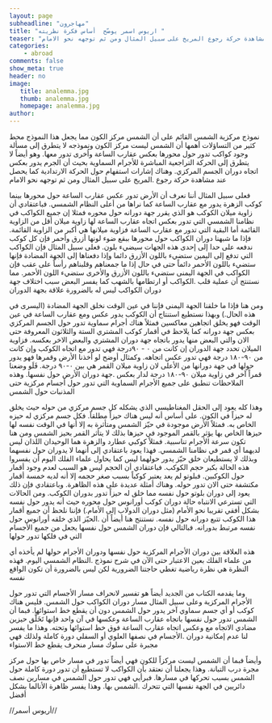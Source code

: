 ```yaml
---
layout: page
subheadline: "مهاجرون"
title: "اريوس اسمر يوضّح  أساس فكرة نظريته "
teaser: "نموذج مركزية الشمس القائم على أن الشمس مركز الكون مما يجعل هذا النموذج محط كثير من التساؤلات أهمها أن الشمس ليست مركز الكون ونموذجه لا يتطرق إلى مسألة وجود كواكب تدور حول محورها بعكس عقارب الساعة واُخرى تدور معها. وهو أيضاً لا يتطرق إلى الحركة التراجعية المباشرة للأجرام السماوية بحيث أن الجرم يدور بعكس اتجاه دوران الجسم المركزي. وهناك إشارات استفهام حول الحركة الارتدادية كما يحصل عند مشاهدة حركة رجوع المريخ على سبيل المثال ومن ثم توجهه نحو الامام"
categories:
    - abroad
comments: false
show_meta: true
header: no
image:
   title: analemma.jpg
   thumb: analemma.jpg
   homepage: analemma.jpg
author:
---
```


نموذج مركزية الشمس القائم على أن الشمس مركز الكون مما يجعل هذا النموذج محط كثير من التساؤلات أهمها أن الشمس ليست مركز الكون ونموذجه لا يتطرق إلى مسألة وجود كواكب تدور حول محورها بعكس عقارب الساعة واُخرى تدور معها. وهو أيضاً لا يتطرق إلى الحركة التراجعية المباشرة للأجرام السماوية بحيث أن الجرم يدور بعكس اتجاه دوران الجسم المركزي. وهناك إشارات استفهام حول الحركة الارتدادية كما يحصل عند مشاهدة حركة رجوع .المريخ على سبيل المثال ومن ثم توجهه نحو الامام

فعلى سبيل المثال أننا نعرف أن الأرض تدور عكس عقارب الساعة حول محورها بينما كوكب الزهرة يدور مع عقارب الساعة كما نراها من أعلى النظام الشمسي. فباعتقادي أن زاوية ميلان الكوكب هو الذي يقرر جهة دورانه حول محوره فمثلا إن جميع الكواكب في نظامنا الشمسي التي تدور بعكس اتجاه عقارب الساعة لها زاوية ميلان أقل من الزاوية القائمة أما البقية التي تدور مع عقارب الساعة فزاوية ميلانها هي أكبر من الزاوية القائمة. فإذا ما شبهنا دوران الكواكب حول محورها ببقع ضوء لونها أزرق وأحمر فإن كل كوكب ندفعه على حدا إلى إحدى هذه الجهات سيضيء بلون. فعلى سبيل المثال فإن الكواكب التي تدفع إلى اليمين ستضيء باللون الأزرق دائما وإذا دفعناها إلى الجهة المضادة فإنها ستضيء باللون الأحمر دائماً حتى في حال إذا ما جمعناهم وقلبناهم رأساً على عقب فإن الكواكب في الجهة اليمنى ستضيء باللون الأزرق والأخرى ستضيء اللون الأحمر. مما نستنتج أن عملية قلب .الكواكب أو ارتطامها بالشهب كما يفسر البعض سبب اختلاف جهة دوران الكواكب ليس له بالضرورة علاقة بجهة الدوران

ومن هنا فإذا ما خلقنا الجهة اليمنى فإننا في عين الوقت نخلق الجهة المضادة (اليسرى في هذه الحال.) وبهذا نستطيع استنتاج أن الكوكب يدور عكس ومع عقارب الساعة في عين الوقت فهو يخلق اتجاهين معاكسين فمثلاً هناك أجرام سماوية تدور حول الجسم المركزي بعكس جهة دورانه كما يلاحظ في أقمار كوكب المشتري الستة والثلاثون المعروفة حتى الان والتي البعض منها يدور باتجاه جهة دوران المشتري والبعض الاخر بعكسه. فزاوية الميلان تحدد جهة الدوران إن كانت من ٠ - ٩٠درجة فهي تدور مع اتجاه الكوكب وإن كانت من ٩٠-١٨٠ درجة فهي تدور عكس اتجاهه. وكمثال أوضح لو أخذنا الأرض وقمرها فهو يدور حولها في جهة دورانها من الأعلى لان زاوية ميلان القمر هي بين ٠-٩٠ درجة. فَلَو وضعنا قمراً آخر في زاوية ميلان ٩٠-١٨٠ درجة لدار بعكس .جهة دوران الأرض حول نفسها. وهذه الملاحظات تنطبق على جميع الأجرام السماوية التي تدور حول أجسام مركزية حتى المذنبات حول الشمس


وهذا كله يعود إلى الحقل المغناطيسي الذي يشكله كل جسم مركزي من حوله حيث يخلق له حيزاً في الكون. على أساس أنه ليس هناك حيزاً مطلقاً. فكل جسم مركزي له حيزه الخاص به. فمثلاً الأرض موجودة في حيّز الشمس ومتأثرة به إلا أنها في الوقت نفسه لها حيزها الخاص بها يؤثر بالقمر الموجود في حيزها بذلك لا يتأثر القمر بحيز الشمس ومن هنا تكون سرعة الأجرام تناسبية. فمثلاً كوكبي عطارد والزهرة هما الوحيدان اللذان ليس لديهما أي قمر في نظامنا الشمسي. فهذا يعود باعتقادي إلى أنهما لا يدوران حول نفسهما وبذلك لا يستطيعان خلق حيّز يدور حولهما ليس كما يحاول علماء الفلك اليوم أن يفسروا هذه الحالة بكبر حجم الكوكب. فباعتقادي أن الحجم ليس هو السبب لعدم وجود أقمار حول الكوكبين. فبلوتو لم يعد يعتبر كوكباً بسبب صغر حجمه إلا أنه لديه خمسة أقمار مكتشفة حتى الان تدور حوله. وهناك أمثلة عديدة على هذه الظاهرة. وباعتقادي فإن ذلك يعود إلى دوران بلوتو حول نفسه مما خلق له حيزاً تدور بدوران الكوكب. ومن الحالات التي تسترعي الانتباه حالة دوران كوكب أورانوس حول محوره حيث أنه يدور حول نفسه بشكل أفقي تقريبا نحو الأمام (مثل دوران الدولاب إلى الأمام.) فإننا نلحظ أن جميع أقمار هذا الكوكب تتبع دورانه حول نفسه. نستنتج هنا أيضاً أن .الحيّز الذي خلقه أورانوس حول نفسه مرتبط بدورانه. فبالتالي فإن دوران الشمس حول نفسها يجعل من جميع الأجسام التي في فلكها تدور حولها

هذه العلاقة بين دوران الأجرام المركزية حول نفسها ودوران الأجرام حولها لم يأخذه أي من علماء الفلك بعين الاعتبار حتى الآن في شرح نموذج .النظام الشمسي اليوم. فهذه النظرة هي نظرة رياضية تغطي حاجتنا الضرورية لكن ليس بالضرورة أن تكون الواقع نفسه

وما يقدمه الكتاب من الجديد أيضاً هو تفسير لانحراف مسار الأجسام التي تدور حول الأجرام المركزية وعلى سبيل المثال مسار دوران الكواكب حول الشمس. فليس هناك كوكب أو أي جسم سماوي آخر يدور حول الشمس دون أن يقطع خط استوائها. فبما أن الشمس تدور حول نفسها باتجاه عقارب الساعة وعكسها في آن واحد فإنها تَخَلَّق حيزين مضادي الاتجاه مع وعكس اتجاه عقارب الساعة فوق خط استوائها وتحته. وهذا ما يفسر لنا عدم إمكانية دوران .الأجسام في نصفها العلوي أو السفلي دورة كاملة ولذلك فهي مجبرة على سلوك مسار منحرف يقطع خط الاستواء

وأيضاً فبما أن الشمس ليست مركزاً للكون فهي أيضاً تدور في مسار خاص بها حول مركز مجرة درب التبانة. وهذا يجعلنا أن نعتقد بأن الكواكب لا تستطيع أن تدور دورة كاملة حول الشمس بسبب تحركها في مسارها. فبرأيي فهي تدور حول الشمس في مسارين نصف دائريين في الجهة نفسها التي تتحرك .الشمس بها. وهذا يفسر ظاهرة الأنالما بشكل أفضل



//أريوس أسمر//    
